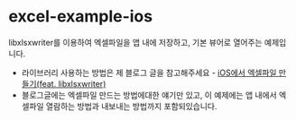 # excel-example-ios
libxlsxwriter를 이용하여 엑셀파일을 앱 내에 저장하고, 기본 뷰어로 열어주는 예제입니다.

- 라이브러리 사용하는 방법은 제 블로그 글을 참고해주세요 - [iOS에서 엑셀파일 만들기(feat. libxlsxwriter)](http://blog.canapio.com/140)
- 블로그글에는 엑셀파일 만드는 방법에대한 얘기만 있고, 이 예제에는 앱 내에서 엑셀파일 열람하는 방법과 내보내는 방법까지 포함되있습니다. 

